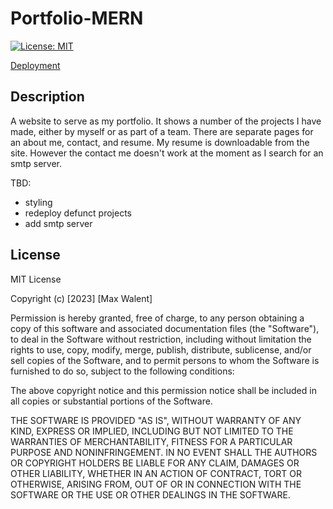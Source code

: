 # Portfolio-MERN

[![License: MIT](https://img.shields.io/badge/License-MIT-yellow.svg)](https://opensource.org/licenses/MIT)

<a href='https://euphonious-banoffee-8ecd7e.netlify.app/'>Deployment</a>

## Description

A website to serve as my portfolio. It shows a number of the projects I have made, either by myself or as part of a team. There are separate pages for an about me, contact, and resume. My resume is downloadable from the site. However the contact me doesn't work at the moment as I search for an smtp server.


TBD:
 - styling
 - redeploy defunct projects
 - add smtp server


## License

MIT License

Copyright (c) [2023] [Max Walent]

Permission is hereby granted, free of charge, to any person obtaining a copy
of this software and associated documentation files (the "Software"), to deal
in the Software without restriction, including without limitation the rights
to use, copy, modify, merge, publish, distribute, sublicense, and/or sell
copies of the Software, and to permit persons to whom the Software is
furnished to do so, subject to the following conditions:

The above copyright notice and this permission notice shall be included in all
copies or substantial portions of the Software.

THE SOFTWARE IS PROVIDED "AS IS", WITHOUT WARRANTY OF ANY KIND, EXPRESS OR
IMPLIED, INCLUDING BUT NOT LIMITED TO THE WARRANTIES OF MERCHANTABILITY,
FITNESS FOR A PARTICULAR PURPOSE AND NONINFRINGEMENT. IN NO EVENT SHALL THE
AUTHORS OR COPYRIGHT HOLDERS BE LIABLE FOR ANY CLAIM, DAMAGES OR OTHER
LIABILITY, WHETHER IN AN ACTION OF CONTRACT, TORT OR OTHERWISE, ARISING FROM,
OUT OF OR IN CONNECTION WITH THE SOFTWARE OR THE USE OR OTHER DEALINGS IN THE
SOFTWARE.
